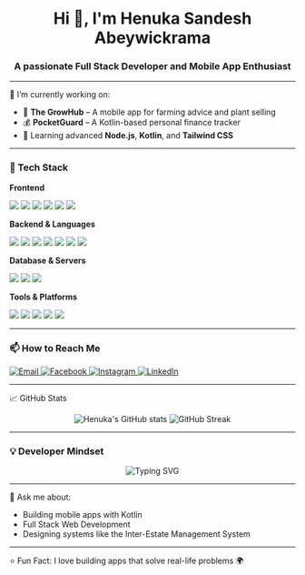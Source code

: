 <h1 align="center">Hi 👋, I'm Henuka Sandesh Abeywickrama</h1>
<h3 align="center">A passionate Full Stack Developer and Mobile App Enthusiast</h3>

---

🌱 I’m currently working on:  
- 🌾 **The GrowHub** – A mobile app for farming advice and plant selling  
- 💰 **PocketGuard** – A Kotlin-based personal finance tracker  
- 🧠 Learning advanced **Node.js**, **Kotlin**, and **Tailwind CSS**

---

### 🔧 Tech Stack  

**Frontend**  
<p>
  <img src="https://img.shields.io/badge/React-20232A?style=for-the-badge&logo=react&logoColor=61DAFB" />
  <img src="https://img.shields.io/badge/TailwindCSS-38B2AC?style=for-the-badge&logo=tailwind-css&logoColor=white" />
  <img src="https://img.shields.io/badge/HTML5-E34F26?style=for-the-badge&logo=html5&logoColor=white" />
  <img src="https://img.shields.io/badge/CSS3-1572B6?style=for-the-badge&logo=css3&logoColor=white" />
  <img src="https://img.shields.io/badge/JavaScript-F7DF1E?style=for-the-badge&logo=javascript&logoColor=black" />
  <img src="https://img.shields.io/badge/Bootstrap-7952B3?style=for-the-badge&logo=bootstrap&logoColor=white" />
</p>

**Backend & Languages**  
<p>
  <img src="https://img.shields.io/badge/Node.js-339933?style=for-the-badge&logo=node.js&logoColor=white" />
  <img src="https://img.shields.io/badge/Express.js-000000?style=for-the-badge&logo=express&logoColor=white" />
  <img src="https://img.shields.io/badge/PHP-777BB4?style=for-the-badge&logo=php&logoColor=white" />
  <img src="https://img.shields.io/badge/Java-007396?style=for-the-badge&logo=java&logoColor=white" />
  <img src="https://img.shields.io/badge/C-00599C?style=for-the-badge&logo=c&logoColor=white" />
  <img src="https://img.shields.io/badge/C++-00599C?style=for-the-badge&logo=c%2B%2B&logoColor=white" />
  <img src="https://img.shields.io/badge/R-276DC3?style=for-the-badge&logo=r&logoColor=white" />
</p>

**Database & Servers**  
<p>
  <img src="https://img.shields.io/badge/MongoDB-4EA94B?style=for-the-badge&logo=mongodb&logoColor=white" />
  <img src="https://img.shields.io/badge/Oracle-F80000?style=for-the-badge&logo=oracle&logoColor=white" />
  <img src="https://img.shields.io/badge/Apache_Tomcat-F8DC75?style=for-the-badge&logo=apachetomcat&logoColor=black" />
</p>

**Tools & Platforms**  
<p>
  <img src="https://img.shields.io/badge/GitHub-181717?style=for-the-badge&logo=github&logoColor=white" />
  <img src="https://img.shields.io/badge/Postman-FF6C37?style=for-the-badge&logo=postman&logoColor=white" />
  <img src="https://img.shields.io/badge/Adobe_Photoshop-31A8FF?style=for-the-badge&logo=adobephotoshop&logoColor=white" />
  <img src="https://img.shields.io/badge/Microsoft_365-21A366?style=for-the-badge&logo=microsoftoffice&logoColor=white" />
  <img src="https://img.shields.io/badge/Cisco_Packet_Tracer-0080FF?style=for-the-badge&logo=cisco&logoColor=white" />
</p>

---

### 📫 How to Reach Me  
<p>
  <a href="mailto:sandeshhenuka2003@gmail.com" target="_blank">
    <img src="https://img.shields.io/badge/Email-D14836?style=for-the-badge&logo=gmail&logoColor=white" alt="Email" />
  </a>
  <a href="https://www.facebook.com/share/16cEfwMQEb/?mibextid=wwXIfr" target="_blank">
    <img src="https://img.shields.io/badge/Facebook-1877F2?style=for-the-badge&logo=facebook&logoColor=white" alt="Facebook" />
  </a>
  <a href="https://www.instagram.com/_h.enu_?igsh=bDVjM295cmZzamo3&utm_source=qr" target="_blank">
    <img src="https://img.shields.io/badge/Instagram-E4405F?style=for-the-badge&logo=instagram&logoColor=white" alt="Instagram" />
  </a>
  <a href="https://www.linkedin.com/in/henuka-sandesh-9b8953335" target="_blank">
    <img src="https://img.shields.io/badge/LinkedIn-0A66C2?style=for-the-badge&logo=linkedin&logoColor=white" alt="LinkedIn" />
  </a>
</p>

---

📈 GitHub Stats  
<p align="center">
  <img src="https://github-readme-stats.vercel.app/api?username=henukaSandesh&show_icons=true&theme=radical" alt="Henuka's GitHub stats" />
  <img src="https://github-readme-streak-stats.herokuapp.com/?user=henukaSandesh&theme=radical" alt="GitHub Streak" />
</p>

---

### 💡 Developer Mindset  
<p align="center">
  <img src="https://readme-typing-svg.demolab.com/?lines=Code.%20Debug.%20Repeat.;Keep%20learning%20every%20day.;Think%20twice,%20code%20once.;Building%20real-world%20solutions!&center=true&width=500&height=50&font=Fira%20Code&color=00FFAA&pause=1000&size=22" alt="Typing SVG" />
</p>

---

💬 Ask me about:
- Building mobile apps with Kotlin
- Full Stack Web Development
- Designing systems like the Inter-Estate Management System

---

⭐️ Fun Fact: I love building apps that solve real-life problems 🌍
